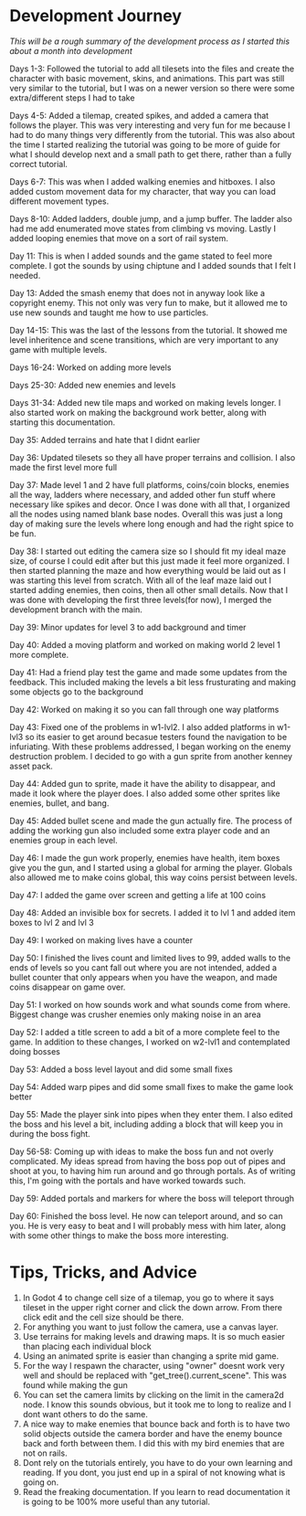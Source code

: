 # Development Journey

*This will be a rough summary of the development process as I started this about a month into development*

Days 1-3: Followed the tutorial to add all tilesets into the files and create the character with basic movement, skins, and animations. This part was still very similar to the tutorial, 
but I was on a newer version so there were some extra/different steps I had to take

Days 4-5: Added a tilemap, created spikes, and added a camera that follows the player. This was very interesting and very fun for me because I had to do many things very differently from the
tutorial. This was also about the time I started realizing the tutorial was going to be more of guide for what I should develop next and a small path to get there, rather than a fully correct 
tutorial.

Days 6-7: This was when I added walking enemies and hitboxes. I also added custom movement data for my character, that way you can load different movement types.

Days 8-10: Added ladders, double jump, and a jump buffer. The ladder also had me add enumerated move states from climbing vs moving. Lastly I added looping enemies that move on a sort of rail system.

Day 11: This is when I added sounds and the game stated to feel more complete. I got the sounds by using chiptune and I added sounds that I felt I needed. 

Day 13: Added the smash enemy that does not in anyway look like a copyright enemy. This not only was very fun to make, but it allowed me to use new sounds and taught me how to use particles.

Day 14-15: This was the last of the lessons from the tutorial. It showed me level inheritence and scene transitions, which are very important to any game with multiple levels.

Days 16-24: Worked on adding more levels

Days 25-30: Added new enemies and levels

Days 31-34: Added new tile maps and worked on making levels longer. I also started work on making the background work better, along with starting this documentation. 

Day 35: Added terrains and hate that I didnt earlier

Day 36: Updated tilesets so they all have proper terrains and collision. I also made the first level more full

Day 37: Made level 1 and 2 have full platforms, coins/coin blocks, enemies all the way,  ladders where necessary, and added other fun stuff where necessary like spikes and decor. Once I was done with all that, I organized all the nodes using named blank base nodes. Overall this was just a long day of making sure the levels where long enough and had the right spice to be fun.

Day 38: I started out editing the camera size so I should fit my ideal maze size, of course I could edit after but this just made it feel more organized. I then started planning the maze and how everything would be laid out as I was starting this level from scratch. With all of the leaf maze laid out I started adding enemies, then coins, then all other small details. Now that I was done with developing the first three levels(for now), I merged the development branch with the main.

Day 39: Minor updates for level 3 to add background and timer

Day 40: Added a moving platform and worked on making world 2 level 1 more complete. 

Day 41: Had a friend play test the game and made some updates from the feedback. This included making the levels a bit less frusturating and making some objects go to the background

Day 42: Worked on making it so you can fall through one way platforms

Day 43: Fixed one of the problems in w1-lvl2. I also added platforms in w1-lvl3 so its easier to get around becasue testers found the navigation to be infuriating. With these problems addressed, I began working on the enemy destruction problem. I decided to go with a gun sprite from another kenney asset pack.

Day 44: Added gun to sprite, made it have the ability to disappear, and made it look where the player does. I also added some other sprites like enemies, bullet, and bang.

Day 45: Added bullet scene and made the gun actually fire. The process of adding the working gun also included some extra player code and an enemies group in each level.

Day 46: I made the gun work properly, enemies have health, item boxes give you the gun, and I started using a global for arming the player. Globals also allowed me to make coins global, this way coins persist between levels.

Day 47: I added the game over screen and getting a life at 100 coins

Day 48: Added an invisible box for secrets. I added it to lvl 1 and added item boxes to lvl 2 and lvl 3

Day 49: I worked on making lives have a counter

Day 50: I finished the lives count and limited lives to 99, added walls to the ends of levels so you cant fall out where you are not intended, added a bullet counter that only appears when you have the weapon, and made coins disappear on game over.

Day 51: I worked on how sounds work and what sounds come from where. Biggest change was crusher enemies only making noise in an area

Day 52: I added a title screen to add a bit of a more complete feel to the game. In addition to these changes, I worked on w2-lvl1 and contemplated doing bosses

Day 53: Added a boss level layout and did some small fixes

Day 54: Added warp pipes and did some small fixes to make the game look better

Day 55: Made the player sink into pipes when they enter them. I also edited the boss and his level a bit, including adding a block that will keep you in during the boss fight.

Day 56-58: Coming up with ideas to make the boss fun and not overly complicated. My ideas spread from having the boss pop out of pipes and shoot at you, to having him run around and go through portals.
As of writing this, I'm going with the portals and have worked towards such.

Day 59: Added portals and markers for where the boss will teleport through

Day 60: Finished the boss level. He now can teleport around, and so can you. He is very easy to beat and I will probably mess with him later, along with some other things to make the boss more interesting.

# Tips, Tricks, and Advice

1. In Godot 4 to change cell size of a tilemap, you go to where it says tileset in the upper right corner and click the down arrow. From there click edit and the cell size should be there.
2. For anything you want to just follow the camera, use a canvas layer.
3. Use terrains for making levels and drawing maps. It is so much easier than placing each individual block
4. Using an animated sprite is easier than changing a sprite mid game.
5. For the way I respawn the character, using "owner" doesnt work very well and should be replaced with "get_tree().current_scene". This was found while making the gun
6. You can set the camera limits by clicking on the limit in the camera2d node. I know this sounds obvious, but it took me to long to realize and I dont want others to do the same.
7. A nice way to make enemies that bounce back and forth is to have two solid objects outside the camera border and have the enemy bounce back and forth between them. I did this with my bird enemies that are not on rails.
8. Dont rely on the tutorials entirely, you have to do your own learning and reading. If you dont, you just end up in a spiral of not knowing what is going on.
9. Read the freaking documentation. If you learn to read documentation it is going to be 100% more useful than any tutorial.
